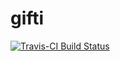 # gifti

[![Travis-CI Build Status](https://travis-ci.org/muschellij2/gifti.svg?branch=master)](https://travis-ci.org/muschellij2/gifti)